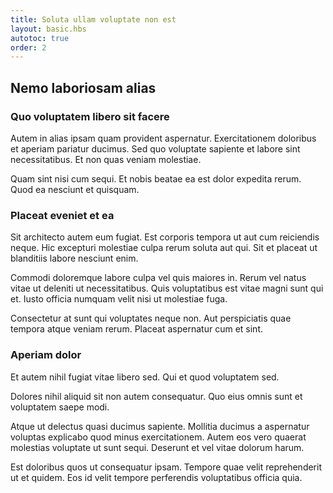 ```yaml
---
title: Soluta ullam voluptate non est
layout: basic.hbs
autotoc: true
order: 2
---
```

## Nemo laboriosam alias

### Quo voluptatem libero sit facere

Autem in alias ipsam quam provident aspernatur. Exercitationem doloribus et aperiam pariatur ducimus. Sed quo voluptate sapiente et labore sint necessitatibus. Et non quas veniam molestiae.

Quam sint nisi cum sequi. Et nobis beatae ea est dolor expedita rerum. Quod ea nesciunt et quisquam.

### Placeat eveniet et ea

Sit architecto autem eum fugiat. Est corporis tempora ut aut cum reiciendis neque. Hic excepturi molestiae culpa rerum soluta aut qui. Sit et placeat ut blanditiis labore nesciunt enim.

Commodi doloremque labore culpa vel quis maiores in. Rerum vel natus vitae ut deleniti ut necessitatibus. Quis voluptatibus est vitae magni sunt qui et. Iusto officia numquam velit nisi ut molestiae fuga.

Consectetur at sunt qui voluptates neque non. Aut perspiciatis quae tempora atque veniam rerum. Placeat aspernatur cum et sint.

### Aperiam dolor

Et autem nihil fugiat vitae libero sed. Qui et quod voluptatem sed.

Dolores nihil aliquid sit non autem consequatur. Quo eius omnis sunt et voluptatem saepe modi.

Atque ut delectus quasi ducimus sapiente. Mollitia ducimus a aspernatur voluptas explicabo quod minus exercitationem. Autem eos vero quaerat molestias voluptate ut sunt sequi. Deserunt et vel vitae dolorum harum.

Est doloribus quos ut consequatur ipsam. Tempore quae velit reprehenderit ut et quidem. Eos id velit tempore perferendis voluptatibus officia quia.


